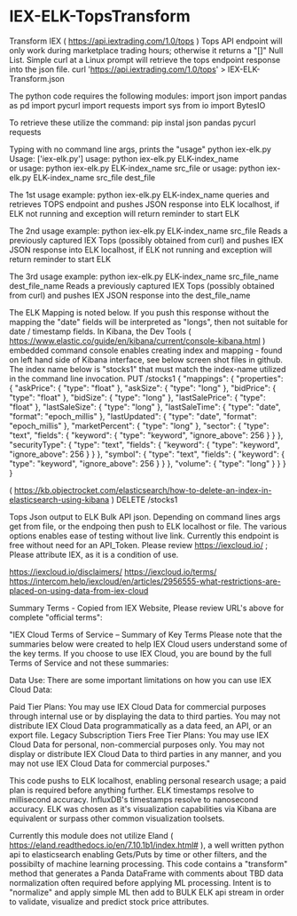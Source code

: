 # IEX-ELK-TopsTransform
Transform IEX ( https://api.iextrading.com/1.0/tops ) Tops API endpoint will only work during marketplace trading hours; 
otherwise it returns a 
"[]"
Null List.
Simple curl at a Linux prompt will retrieve the tops endpoint response into the json file.
curl 'https://api.iextrading.com/1.0/tops' >  IEX-ELK-Transform.json

The python code requires the following modules:
import json
import pandas as pd
import pycurl
import requests
import sys
from io import BytesIO

To retrieve these utilize the command:
pip instal json pandas pycurl requests

Typing with no command line args, prints the "usage"
python iex-elk.py
Usage:
['iex-elk.py']
usage: python iex-elk.py ELK-index_name  
or usage: python iex-elk.py ELK-index_name src_file
or usage: python iex-elk.py ELK-index_name src_file dest_file

The 1st usage example: 
    python iex-elk.py ELK-index_name 
queries and retrieves TOPS endpoint and pushes JSON response into ELK localhost, if ELK not running and exception will return reminder to start ELK

The 2nd usage example: 
    python iex-elk.py ELK-index_name src_file
Reads a previously captured IEX Tops (possibly obtained from curl) 
and pushes IEX JSON response into ELK localhost, if ELK not running and exception will return reminder to start ELK

The 3rd usage example: 
    python iex-elk.py ELK-index_name src_file_name dest_file_name
Reads a previously captured IEX Tops (possibly obtained from curl) 
and pushes IEX JSON response into the dest_file_name

The ELK Mapping is noted below. 
If you push this response without the mapping the "date" fields will be interpreted as "longs", then not suitable for date / timestamp fields.
In Kibana, the Dev Tools ( https://www.elastic.co/guide/en/kibana/current/console-kibana.html ) embedded command console enables creating index and mapping - found on left hand side of Kibana interface, see below screen shot files in github.  The index name below is "stocks1" that must match the index-name utilized in the command line invocation. 
PUT /stocks1
{
  "mappings": {
      "properties": {
        "askPrice": {
          "type": "float"
        },
        "askSize": {
          "type": "long"
        },
        "bidPrice": {
          "type": "float"
        },
        "bidSize": {
          "type": "long"
        },
        "lastSalePrice": {
          "type": "float"
        },
        "lastSaleSize": {
          "type": "long"
        },
        "lastSaleTime": {
          "type": "date",
          "format": "epoch_millis"
        },
        "lastUpdated": {
          "type": "date",
          "format": "epoch_millis"
        },
        "marketPercent": {
          "type": "long"
        },
        "sector": {
          "type": "text",
          "fields": {
            "keyword": {
              "type": "keyword",
              "ignore_above": 256
            }
          }
        },
        "securityType": {
          "type": "text",
          "fields": {
            "keyword": {
              "type": "keyword",
              "ignore_above": 256
            }
          }
        },
        "symbol": {
          "type": "text",
          "fields": {
            "keyword": {
              "type": "keyword",
              "ignore_above": 256
            }
          }
        },
        "volume": {
          "type": "long"
        }
      }
    }
  }

( https://kb.objectrocket.com/elasticsearch/how-to-delete-an-index-in-elasticsearch-using-kibana )
DELETE /stocks1

Tops Json output to ELK Bulk API json. Depending on command lines args get from file, or the endpoing then push to ELK localhost or file.
The various options enables ease of testing without live link.
Currently this endpoint is free without need for an API_Token.  Please review https://iexcloud.io/ ; Please attribute IEX, as it is a condition of use.  

https://iexcloud.io/disclaimers/
https://iexcloud.io/terms/ 
https://intercom.help/iexcloud/en/articles/2956555-what-restrictions-are-placed-on-using-data-from-iex-cloud 

Summary Terms - Copied from IEX Website, Please review URL's above for complete "official terms":

"IEX Cloud Terms of Service – Summary of Key Terms
Please note that the summaries below were created to help IEX Cloud users understand some of the key terms. If you choose to use IEX Cloud, you are bound by the full Terms of Service and not these summaries:

Data Use: There are some important limitations on how you can use IEX Cloud Data:

Paid Tier Plans: You may use IEX Cloud Data for commercial purposes through internal use or by displaying the data to third parties. You may not distribute IEX Cloud Data programmatically as a data feed, an API, or an export file.
Legacy Subscription Tiers
Free Tier Plans: You may use IEX Cloud Data for personal, non-commercial purposes only. You may not display or distribute IEX Cloud Data to third parties in any manner, and you may not use IEX Cloud Data for commercial purposes."


This code pushs to ELK localhost, enabling personal research usage; a paid plan is required before anything further.  ELK timestamps resolve to millisecond accuracy.  InfluxDB's timestamps resolve to nanosecond accuracy.  ELK was chosen as it's visualization capabilities via Kibana are equivalent or surpass other common visualization toolsets.  

Currently this module does not utilize Eland ( https://eland.readthedocs.io/en/7.10.1b1/index.html# ), a well written python api to elasticsearch enabling Gets/Puts by time or other filters, and the possibilty of machine learning processing.  This code contains a "transform" method that generates a Panda DataFrame with comments about TBD data normalization often required before applying ML processing.  Intent is to "normalize" and apply simple ML then add to BULK ELK api stream in order to validate, visualize and predict stock price attributes.  

